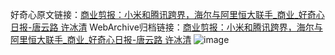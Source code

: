 好奇心原文链接：[商业剪报：小米和腾讯跨界，海尔与阿里恒大联手_商业_好奇心日报-唐云路 许冰清](https://www.qdaily.com/articles/4855.html)
WebArchive归档链接：[商业剪报：小米和腾讯跨界，海尔与阿里恒大联手_商业_好奇心日报-唐云路 许冰清](http://web.archive.org/web/20190623162831/https://www.qdaily.com/articles/4855.html)
![image](http://ww3.sinaimg.cn/large/007d5XDply1g3w5tre19jj30u04gfnpd)